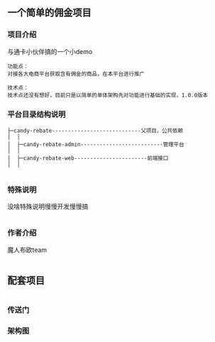 ## 一个简单的佣金项目

### 项目介绍
与通卡小伙伴搞的一个小demo

```
功能点：
对接各大电商平台获取含有佣金的商品，在本平台进行推广
    
技术点：
技术点还没有想好，目前只是以简单的单体架构先对功能进行基础的实现，1.0.0版本
```
### 平台目录结构说明


```
├─candy-rebate----------------------------父项目，公共依赖
│  │
│  ├─candy-rebate-admin--------------------------管理平台
│  │
│  ├─candy-rebate-web-----------------------前端接口
│  │


```


### 特殊说明
没啥特殊说明慢慢开发慢慢搞

```

```


### 作者介绍
魔人布欧team
```

```




## 配套项目

```

```

### 传送门


### 架构图








